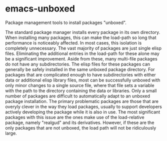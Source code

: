 # emacs-unboxed
Package management tools to install packages "unboxed".

The standard package manager installs every package in its own directory.  
When installing many packages, this can make the load-path so long that performance 
is noticeably affected.  In most cases, this isolation is completely unnecessary.
The vast majority of packages are just single elisp files.  Eliminating the additional
entries in the load-path for these alone may be a significant improvement.  Aside from
these, many multi-file packages do not have any subdirectories.  The elisp files
for these packages can generally be safely installed in the same unboxed package directory.
For packages that are complicated enough to have subdirectories with either data or
additional elisp library files, most can be successfully unboxed with only minor changes 
to a single source file, where that file sets a variable with the path to the directory
containing the data or libraries.
Only a small number of packages are difficult to automatically adapt to an unboxed package
installation.  The primary problematic packages are those that are overyly clever in
the way they load packages, usually to support developers actively developing the package
while it is also in use.  The most significant packages with this issue are the ones
make use of the load-relative package, namely "realgud" and its derivatives.  However, if
these are the only packages that are not unboxed, the load path will not be ridiculously
large.

